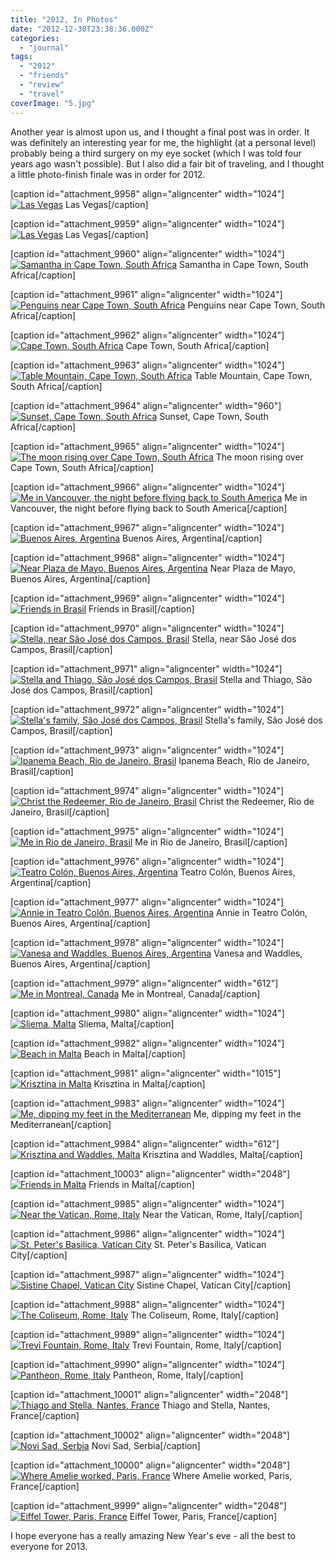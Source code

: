 ```yaml
---
title: "2012, In Photos"
date: "2012-12-30T23:38:36.000Z"
categories: 
  - "journal"
tags: 
  - "2012"
  - "friends"
  - "review"
  - "travel"
coverImage: "5.jpg"
---
```


Another year is almost upon us, and I thought a final post was in order. It was definitely an interesting year for me, the highlight (at a personal level) probably being a third surgery on my eye socket (which I was told four years ago wasn't possible). But I also did a fair bit of traveling, and I thought a little photo-finish finale was in order for 2012.

\[caption id="attachment\_9958" align="aligncenter" width="1024"\][![Las Vegas](images/1.jpg)](http://www.migratorynerd.com/wordpress/wp-content/uploads/2012/12/1.jpg) Las Vegas\[/caption\]

\[caption id="attachment\_9959" align="aligncenter" width="1024"\][![Las Vegas](images/2.jpg)](http://www.migratorynerd.com/wordpress/wp-content/uploads/2012/12/2.jpg) Las Vegas\[/caption\]

\[caption id="attachment\_9960" align="aligncenter" width="1024"\][![Samantha in Cape Town, South Africa](images/3.jpg)](http://www.migratorynerd.com/wordpress/wp-content/uploads/2012/12/3.jpg) Samantha in Cape Town, South Africa\[/caption\]

\[caption id="attachment\_9961" align="aligncenter" width="1024"\][![Penguins near Cape Town, South Africa](images/4.jpg)](http://www.migratorynerd.com/wordpress/wp-content/uploads/2012/12/4.jpg) Penguins near Cape Town, South Africa\[/caption\]

\[caption id="attachment\_9962" align="aligncenter" width="1024"\][![Cape Town, South Africa](images/5.jpg)](http://www.migratorynerd.com/wordpress/wp-content/uploads/2012/12/5.jpg) Cape Town, South Africa\[/caption\]

\[caption id="attachment\_9963" align="aligncenter" width="1024"\][![Table Mountain, Cape Town, South Africa](images/6.jpg)](http://www.migratorynerd.com/wordpress/wp-content/uploads/2012/12/6.jpg) Table Mountain, Cape Town, South Africa\[/caption\]

\[caption id="attachment\_9964" align="aligncenter" width="960"\][![Sunset, Cape Town, South Africa](images/7.jpg)](http://www.migratorynerd.com/wordpress/wp-content/uploads/2012/12/7.jpg) Sunset, Cape Town, South Africa\[/caption\]

\[caption id="attachment\_9965" align="aligncenter" width="1024"\][![The moon rising over Cape Town, South Africa](images/8.jpg)](http://www.migratorynerd.com/wordpress/wp-content/uploads/2012/12/8.jpg) The moon rising over Cape Town, South Africa\[/caption\]

\[caption id="attachment\_9966" align="aligncenter" width="1024"\][![Me in Vancouver, the night before flying back to South America](images/9.jpg)](http://www.migratorynerd.com/wordpress/wp-content/uploads/2012/12/9.jpg) Me in Vancouver, the night before flying back to South America\[/caption\]

\[caption id="attachment\_9967" align="aligncenter" width="1024"\][![Buenos Aires, Argentina](images/10.jpg)](http://www.migratorynerd.com/wordpress/wp-content/uploads/2012/12/10.jpg) Buenos Aires, Argentina\[/caption\]

\[caption id="attachment\_9968" align="aligncenter" width="1024"\][![Near Plaza de Mayo, Buenos Aires, Argentina](images/11.jpg)](http://www.migratorynerd.com/wordpress/wp-content/uploads/2012/12/11.jpg) Near Plaza de Mayo, Buenos Aires, Argentina\[/caption\]

\[caption id="attachment\_9969" align="aligncenter" width="1024"\][![Friends in Brasil](images/12.jpg)](http://www.migratorynerd.com/wordpress/wp-content/uploads/2012/12/12.jpg) Friends in Brasil\[/caption\]

\[caption id="attachment\_9970" align="aligncenter" width="1024"\][![Stella, near São José dos Campos, Brasil](images/13.jpg)](http://www.migratorynerd.com/wordpress/wp-content/uploads/2012/12/13.jpg) Stella, near São José dos Campos, Brasil\[/caption\]

\[caption id="attachment\_9971" align="aligncenter" width="1024"\][![Stella and Thiago, São José dos Campos, Brasil](images/14.jpg)](http://www.migratorynerd.com/wordpress/wp-content/uploads/2012/12/14.jpg) Stella and Thiago, São José dos Campos, Brasil\[/caption\]

\[caption id="attachment\_9972" align="aligncenter" width="1024"\][![Stella's family, São José dos Campos, Brasil](images/15.jpg)](http://www.migratorynerd.com/wordpress/wp-content/uploads/2012/12/15.jpg) Stella's family, São José dos Campos, Brasil\[/caption\]

\[caption id="attachment\_9973" align="aligncenter" width="1024"\][![Ipanema Beach, Rio de Janeiro, Brasil](images/16.jpg)](http://www.migratorynerd.com/wordpress/wp-content/uploads/2012/12/16.jpg) Ipanema Beach, Rio de Janeiro, Brasil\[/caption\]

\[caption id="attachment\_9974" align="aligncenter" width="1024"\][![Christ the Redeemer, Rio de Janeiro, Brasil](images/17.jpg)](http://www.migratorynerd.com/wordpress/wp-content/uploads/2012/12/17.jpg) Christ the Redeemer, Rio de Janeiro, Brasil\[/caption\]

\[caption id="attachment\_9975" align="aligncenter" width="1024"\][![Me in Rio de Janeiro, Brasil](images/18.jpg)](http://www.migratorynerd.com/wordpress/wp-content/uploads/2012/12/18.jpg) Me in Rio de Janeiro, Brasil\[/caption\]

\[caption id="attachment\_9976" align="aligncenter" width="1024"\][![Teatro Colón, Buenos Aires, Argentina](images/19.jpg)](http://www.migratorynerd.com/wordpress/wp-content/uploads/2012/12/19.jpg) Teatro Colón, Buenos Aires, Argentina\[/caption\]

\[caption id="attachment\_9977" align="aligncenter" width="1024"\][![Annie in Teatro Colón, Buenos Aires, Argentina](images/20.jpg)](http://www.migratorynerd.com/wordpress/wp-content/uploads/2012/12/20.jpg) Annie in Teatro Colón, Buenos Aires, Argentina\[/caption\]

\[caption id="attachment\_9978" align="aligncenter" width="1024"\][![Vanesa and Waddles, Buenos Aires, Argentina](images/21.jpg)](http://www.migratorynerd.com/wordpress/wp-content/uploads/2012/12/21.jpg) Vanesa and Waddles, Buenos Aires, Argentina\[/caption\]

\[caption id="attachment\_9979" align="aligncenter" width="612"\][![Me in Montreal, Canada](images/22.jpg)](http://www.migratorynerd.com/wordpress/wp-content/uploads/2012/12/22.jpg) Me in Montreal, Canada\[/caption\]

\[caption id="attachment\_9980" align="aligncenter" width="1024"\][![Sliema, Malta](images/23.jpg)](http://www.migratorynerd.com/wordpress/wp-content/uploads/2012/12/23.jpg) Sliema, Malta\[/caption\]

\[caption id="attachment\_9982" align="aligncenter" width="1024"\][![Beach in Malta](images/25.jpg)](http://www.migratorynerd.com/wordpress/wp-content/uploads/2012/12/25.jpg) Beach in Malta\[/caption\]

\[caption id="attachment\_9981" align="aligncenter" width="1015"\][![Krisztina in Malta](images/24.jpg)](http://www.migratorynerd.com/wordpress/wp-content/uploads/2012/12/24.jpg) Krisztina in Malta\[/caption\]

\[caption id="attachment\_9983" align="aligncenter" width="1024"\][![Me, dipping my feet in the Mediterranean](images/25a.jpg)](http://www.migratorynerd.com/wordpress/wp-content/uploads/2012/12/25a.jpg) Me, dipping my feet in the Mediterranean\[/caption\]

\[caption id="attachment\_9984" align="aligncenter" width="612"\][![Krisztina and Waddles, Malta](images/26.jpg)](http://www.migratorynerd.com/wordpress/wp-content/uploads/2012/12/26.jpg) Krisztina and Waddles, Malta\[/caption\]

\[caption id="attachment\_10003" align="aligncenter" width="2048"\][![Friends in Malta](images/52861_10152191118885637_121183324_o.jpg)](http://www.migratorynerd.com/wordpress/wp-content/uploads/2012/12/52861_10152191118885637_121183324_o.jpg) Friends in Malta\[/caption\]

\[caption id="attachment\_9985" align="aligncenter" width="1024"\][![Near the Vatican, Rome, Italy](images/27.jpg)](http://www.migratorynerd.com/wordpress/wp-content/uploads/2012/12/27.jpg) Near the Vatican, Rome, Italy\[/caption\]

\[caption id="attachment\_9986" align="aligncenter" width="1024"\][![St. Peter's Basilica, Vatican City](images/28.jpg)](http://www.migratorynerd.com/wordpress/wp-content/uploads/2012/12/28.jpg) St. Peter's Basilica, Vatican City\[/caption\]

\[caption id="attachment\_9987" align="aligncenter" width="1024"\][![Sistine Chapel, Vatican City](images/29.jpg)](http://www.migratorynerd.com/wordpress/wp-content/uploads/2012/12/29.jpg) Sistine Chapel, Vatican City\[/caption\]

\[caption id="attachment\_9988" align="aligncenter" width="1024"\][![The Coliseum, Rome, Italy](images/30.jpg)](http://www.migratorynerd.com/wordpress/wp-content/uploads/2012/12/30.jpg) The Coliseum, Rome, Italy\[/caption\]

\[caption id="attachment\_9989" align="aligncenter" width="1024"\][![Trevi Fountain, Rome, Italy](images/31.jpg)](http://www.migratorynerd.com/wordpress/wp-content/uploads/2012/12/31.jpg) Trevi Fountain, Rome, Italy\[/caption\]

\[caption id="attachment\_9990" align="aligncenter" width="1024"\][![Pantheon, Rome, Italy](images/32.jpg)](http://www.migratorynerd.com/wordpress/wp-content/uploads/2012/12/32.jpg) Pantheon, Rome, Italy\[/caption\]

\[caption id="attachment\_10001" align="aligncenter" width="2048"\][![Thiago and Stella, Nantes, France](images/704364_10152297074585637_1323369307_o.jpg)](http://www.migratorynerd.com/wordpress/wp-content/uploads/2012/12/704364_10152297074585637_1323369307_o.jpg) Thiago and Stella, Nantes, France\[/caption\]

\[caption id="attachment\_10002" align="aligncenter" width="2048"\][![Novi Sad, Serbia](images/169416_10152223136945637_927980535_o.jpg)](http://www.migratorynerd.com/wordpress/wp-content/uploads/2012/12/169416_10152223136945637_927980535_o.jpg) Novi Sad, Serbia\[/caption\]

\[caption id="attachment\_10000" align="aligncenter" width="2048"\][![Where Amelie worked, Paris, France](images/616539_10152305931805637_1548659763_o.jpg)](http://www.migratorynerd.com/wordpress/wp-content/uploads/2012/12/616539_10152305931805637_1548659763_o.jpg) Where Amelie worked, Paris, France\[/caption\]

\[caption id="attachment\_9999" align="aligncenter" width="2048"\][![Eiffel Tower, Paris, France](images/177568_10152366695745637_1563607679_o.jpg)](http://www.migratorynerd.com/wordpress/wp-content/uploads/2012/12/177568_10152366695745637_1563607679_o.jpg) Eiffel Tower, Paris, France\[/caption\]

I hope everyone has a really amazing New Year's eve - all the best to everyone for 2013.
